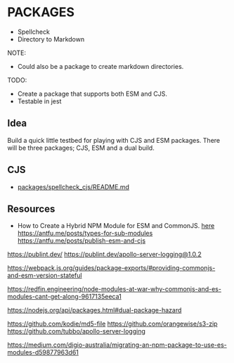 # PACKAGES

* Spellcheck
* Directory to Markdown

NOTE:

* Could also be a package to create markdown directories.  

TODO:

* Create a package that supports both ESM and CJS.  
* Testable in jest

## Idea

Build a quick little testbed for playing with CJS and ESM packages. There will be three packages; CJS, ESM and a dual build.  

## CJS

* [packages/spellcheck_cjs/README.md](./packages/spellcheck_cjs/README.md)

## Resources

* How to Create a Hybrid NPM Module for ESM and CommonJS. [here](https://www.sensedeep.com/blog/posts/2021/how-to-create-single-source-npm-module.html)  
https://antfu.me/posts/types-for-sub-modules
https://antfu.me/posts/publish-esm-and-cjs

https://publint.dev/
https://publint.dev/apollo-server-logging@1.0.2

https://webpack.js.org/guides/package-exports/#providing-commonjs-and-esm-version-stateful

https://redfin.engineering/node-modules-at-war-why-commonjs-and-es-modules-cant-get-along-9617135eeca1

https://nodejs.org/api/packages.html#dual-package-hazard

https://github.com/kodie/md5-file
https://github.com/orangewise/s3-zip
https://github.com/tubbo/apollo-server-logging

https://medium.com/digio-australia/migrating-an-npm-package-to-use-es-modules-d59877963d61